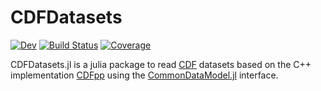 # CDFDatasets

[![Dev](https://img.shields.io/badge/docs-dev-blue.svg)](https://juliaspacephysics.github.io/CDFDatasets.jl/dev/)
[![Build Status](https://github.com/JuliaSpacePhysics/CDFDatasets.jl/actions/workflows/CI.yml/badge.svg?branch=main)](https://github.com/JuliaSpacePhysics/CDFDatasets.jl/actions/workflows/CI.yml?query=branch%3Amain)
[![Coverage](https://codecov.io/gh/JuliaSpacePhysics/CDFDatasets.jl/branch/main/graph/badge.svg)](https://codecov.io/gh/JuliaSpacePhysics/CDFDatasets.jl)


CDFDatasets.jl is a julia package to read [CDF](https://cdf.gsfc.nasa.gov/) datasets based on the C++ implementation [CDFpp](https://github.com/SciQLop/CDFpp) using the [CommonDataModel.jl](https://github.com/JuliaGeo/CommonDataModel.jl) interface.
